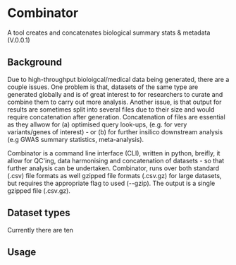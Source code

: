 # Combinator

A tool creates and concatenates biological summary stats & metadata (V.0.0.1)

## Background

Due to high-throughput bioloigcal/medical data being generated, there are a couple issues. One problem is that, datasets of the same type are generated globally and is of great interest to for researchers to curate and combine them to carry out more analysis. Another issue, is that output for results are sometimes split into several files due to their size and would require concatenation after generation. Concatenation of files are essential as they allwow for (a) optimised query look-ups, (e.g. for very variants/genes of interest) - or (b) for further insilico downstream analysis (e.g GWAS summary statistics, meta-analysis). 

Combinator is a command line interface (CLI), written in python, breifly, it allow for QC'ing, data harmonising and concatenation of datasets - so that further analysis can be undertaken. Combinator, runs over both standard (.csv) file formats as well gzipped file formats (.csv.gz) for large datasets, but requires the appropriate flag to used (--gzip). The output is a single gzipped file (.csv.gz).

## Dataset types

Currently there are ten

## Usage